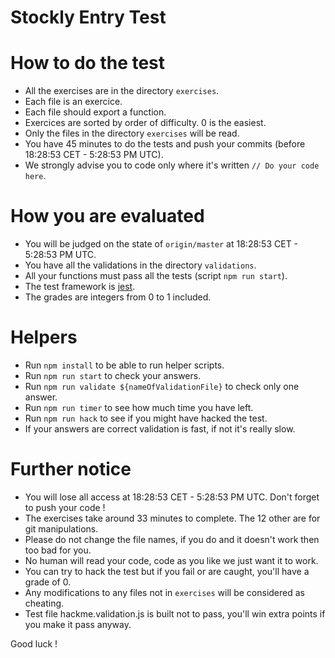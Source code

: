 # Stockly Entry Test

# How to do the test

 - All the exercises are in the directory `exercises`. 
 - Each file is an exercice.
 - Each file should export a function.
 - Exercices are sorted by order of difficulty. 0 is the easiest.
 - Only the files in the directory `exercises` will be read.
 - You have 45 minutes to do the tests and push your commits (before 18:28:53 CET - 5:28:53 PM UTC).
 - We strongly advise you to code only where it's written `// Do your code here`.

# How you are evaluated

 - You will be judged on the state of `origin/master` at 18:28:53 CET - 5:28:53 PM UTC.
 - You have all the validations in the directory `validations`.
 - All your functions must pass all the tests (script `npm run start`).
 - The test framework is [jest](https://jestjs.io/).
 - The grades are integers from 0 to 1 included.

# Helpers

 - Run `npm install` to be able to run helper scripts.
 - Run `npm run start` to check your answers.
 - Run `npm run validate ${nameOfValidationFile}` to check only one answer.
 - Run `npm run timer` to see how much time you have left.
 - Run `npm run hack` to see if you might have hacked the test.
 - If your answers are correct validation is fast, if not it's really slow.

# Further notice

 - You will lose all access at 18:28:53 CET - 5:28:53 PM UTC. Don't forget to push your code !
 - The exercises take around 33 minutes to complete. The 12 other are for git manipulations.
 - Please do not change the file names, if you do and it doesn't work then too bad for you.
 - No human will read your code, code as you like we just want it to work.
 - You can try to hack the test but if you fail or are caught, you'll have a grade of 0.
 - Any modifications to any files not in `exercises` will be considered as cheating.
 - Test file hackme.validation.js is built not to pass, you'll win extra points if you make it pass anyway.

Good luck !
